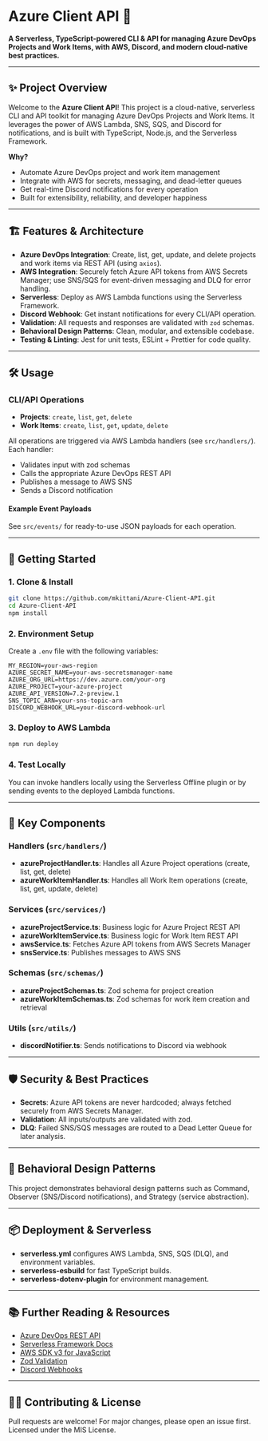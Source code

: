 # Azure Client API 🚀

**A Serverless, TypeScript-powered CLI & API for managing Azure DevOps Projects and Work Items, with AWS, Discord, and modern cloud-native best practices.**

---

## ✨ Project Overview

Welcome to the **Azure Client API**! This project is a cloud-native, serverless CLI and API toolkit for managing Azure DevOps Projects and Work Items. It leverages the power of AWS Lambda, SNS, SQS, and Discord for notifications, and is built with TypeScript, Node.js, and the Serverless Framework. 

**Why?**
- Automate Azure DevOps project and work item management
- Integrate with AWS for secrets, messaging, and dead-letter queues
- Get real-time Discord notifications for every operation
- Built for extensibility, reliability, and developer happiness

---

## 🏗️ Features & Architecture

- **Azure DevOps Integration**: Create, list, get, update, and delete projects and work items via REST API (using `axios`).
- **AWS Integration**: Securely fetch Azure API tokens from AWS Secrets Manager; use SNS/SQS for event-driven messaging and DLQ for error handling.
- **Serverless**: Deploy as AWS Lambda functions using the Serverless Framework.
- **Discord Webhook**: Get instant notifications for every CLI/API operation.
- **Validation**: All requests and responses are validated with `zod` schemas.
- **Behavioral Design Patterns**: Clean, modular, and extensible codebase.
- **Testing & Linting**: Jest for unit tests, ESLint + Prettier for code quality.



---

## 🛠️ Usage

### CLI/API Operations

- **Projects**: `create`, `list`, `get`, `delete`
- **Work Items**: `create`, `list`, `get`, `update`, `delete`

All operations are triggered via AWS Lambda handlers (see `src/handlers/`). Each handler:
- Validates input with zod schemas
- Calls the appropriate Azure DevOps REST API
- Publishes a message to AWS SNS
- Sends a Discord notification

#### Example Event Payloads
See `src/events/` for ready-to-use JSON payloads for each operation.

---

## 🚀 Getting Started

### 1. Clone & Install
```bash
git clone https://github.com/mkittani/Azure-Client-API.git
cd Azure-Client-API
npm install
```

### 2. Environment Setup
Create a `.env` file with the following variables:
```
MY_REGION=your-aws-region
AZURE_SECRET_NAME=your-aws-secretsmanager-name
AZURE_ORG_URL=https://dev.azure.com/your-org
AZURE_PROJECT=your-azure-project
AZURE_API_VERSION=7.2-preview.1
SNS_TOPIC_ARN=your-sns-topic-arn
DISCORD_WEBHOOK_URL=your-discord-webhook-url
```

### 3. Deploy to AWS Lambda
```bash
npm run deploy
```

### 4. Test Locally
You can invoke handlers locally using the Serverless Offline plugin or by sending events to the deployed Lambda functions.

---

## 🧩 Key Components

### Handlers (`src/handlers/`)
- **azureProjectHandler.ts**: Handles all Azure Project operations (create, list, get, delete)
- **azureWorkItemHandler.ts**: Handles all Work Item operations (create, list, get, update, delete)

### Services (`src/services/`)
- **azureProjectService.ts**: Business logic for Azure Project REST API
- **azureWorkItemService.ts**: Business logic for Work Item REST API
- **awsService.ts**: Fetches Azure API tokens from AWS Secrets Manager
- **snsService.ts**: Publishes messages to AWS SNS

### Schemas (`src/schemas/`)
- **azureProjectSchemas.ts**: Zod schema for project creation
- **azureWorkItemSchemas.ts**: Zod schemas for work item creation and retrieval

### Utils (`src/utils/`)
- **discordNotifier.ts**: Sends notifications to Discord via webhook

---


## 🛡️ Security & Best Practices
- **Secrets**: Azure API tokens are never hardcoded; always fetched securely from AWS Secrets Manager.
- **Validation**: All inputs/outputs are validated with zod.
- **DLQ**: Failed SNS/SQS messages are routed to a Dead Letter Queue for later analysis.

---

## 🤖 Behavioral Design Patterns
This project demonstrates behavioral design patterns such as Command, Observer (SNS/Discord notifications), and Strategy (service abstraction).

---

## 📦 Deployment & Serverless
- **serverless.yml** configures AWS Lambda, SNS, SQS (DLQ), and environment variables.
- **serverless-esbuild** for fast TypeScript builds.
- **serverless-dotenv-plugin** for environment management.

---

## 📚 Further Reading & Resources
- [Azure DevOps REST API](https://learn.microsoft.com/en-us/rest/api/azure/devops/?view=azure-devops-rest-7.2)
- [Serverless Framework Docs](https://www.serverless.com/framework/docs)
- [AWS SDK v3 for JavaScript](https://docs.aws.amazon.com/sdk-for-javascript/v3/developer-guide/welcome.html)
- [Zod Validation](https://zod.dev/)
- [Discord Webhooks](https://discord.com/developers/docs/resources/webhook)

---

## 🧙‍♂️ Contributing & License
Pull requests are welcome! For major changes, please open an issue first. <br/>
Licensed under the MIS License.
